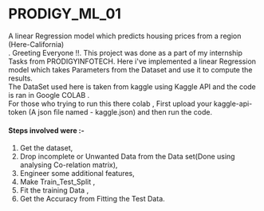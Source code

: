 # PRODIGY_ML_01
A linear Regression model which predicts housing prices from a region (Here-California)<br> .
Greeting Everyone !!. This project was done as a part of my internship Tasks from PRODIGYINFOTECH. Here i've implemented a linear Regression model which takes Parameters from the Dataset and use it to compute the results.<br>
The DataSet used here is taken from kaggle using Kaggle API and the code is ran in Google COLAB .<br>
For those who trying to run this there colab , First upload your kaggle-api-token (A json file named - kaggle.json) and then run the code.<br>
#### Steps involved were :- 
1) Get the dataset,
2) Drop incomplete or Unwanted Data from the Data set(Done using analysing Co-relation matrix),
3) Engineer some additional features,
4) Make Train_Test_Split ,
5) Fit the training Data ,
6) Get the Accuracy from Fitting the Test Data.
